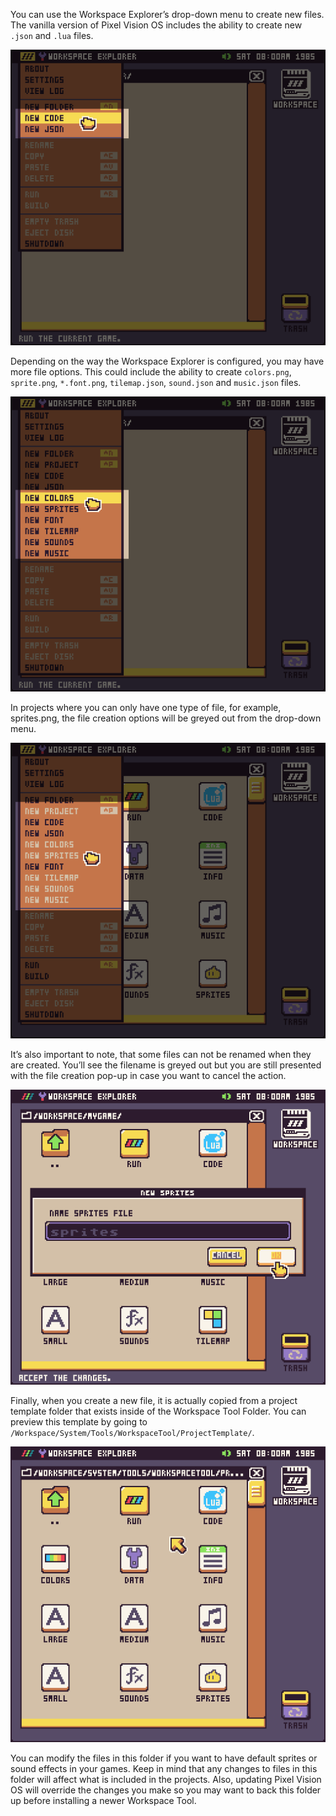 You can use the Workspace Explorer’s drop-down menu to create new files. The vanilla version of Pixel Vision OS includes the ability to create new `.json` and `.lua` files.

![image alt text](images/CreatingFiles_image_0.png)

Depending on the way the Workspace Explorer is configured, you may have more file options. This could include the ability to create `colors.png`, `sprite.png`, `*.font.png`, `tilemap.json`, `sound.json` and `music.json` files.

![image alt text](images/CreatingFiles_image_1.png)

In projects where you can only have one type of file, for example, sprites.png, the file creation options will be greyed out from the drop-down menu.

![image alt text](images/CreatingFiles_image_2.png)

It’s also important to note, that some files can not be renamed when they are created. You’ll see the filename is greyed out but you are still presented with the file creation pop-up in case you want to cancel the action.

![image alt text](images/CreatingFiles_image_3.png)

Finally, when you create a new file, it is actually copied from a project template folder that exists inside of the Workspace Tool Folder. You can preview this template by going to `/Workspace/System/Tools/WorkspaceTool/ProjectTemplate/`.

![image alt text](images/CreatingFiles_image_4.png)

You can modify the files in this folder if you want to have default sprites or sound effects in your games. Keep in mind that any changes to files in this folder will affect what is included in the projects. Also, updating Pixel Vision OS will override the changes you make so you may want to back this folder up before installing a newer Workspace Tool.


